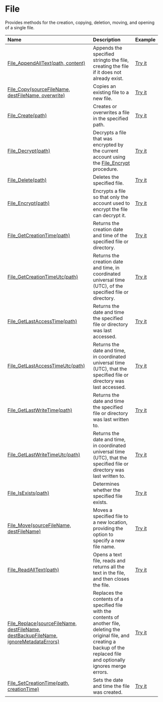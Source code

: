 # File

Provides methods for the creation, copying, deletion, moving, and opening of a single file.

| Name | Description | Example |
| :--- | :---------- | :------ |
| [File_AppendAllText(path, content)](/file-append-all-text) | Appends the specified stringto the file, creating the file if it does not already exist. | [Try it]()|
| [File_Copy(sourceFileName, destFileName, overwrite)](/file-append-all-text) | Copies an existing file to a new file. | [Try it]()|
| [File_Create(path)](/file-create) | Creates or overwrites a file in the specified path. | [Try it]()|
| [File_Decrypt(path)](/file-decrypt) | Decrypts a file that was encrypted by the current account using the [File_Encrypt](/file_encrypt) procedure. | [Try it]()|
| [File_Delete(path)](/file-delete) | Deletes the specified file. | [Try it]()|
| [File_Encrypt(path)](/file-encrypt) | Encrypts a file so that only the account used to encrypt the file can decrypt it. | [Try it]()|
| [File_GetCreationTime(path)](/file-get-creation-time) | Returns the creation date and time of the specified file or directory. |  [Try it]()|
| [File_GetCreationTimeUtc(path)](/file-get-creation-time-utc) | Returns the creation date and time, in coordinated universal time (UTC), of the specified file or directory. |  [Try it]()|
| [File_GetLastAccessTime(path)](/file-get-last-access-time) | Returns the date and time the specified file or directory was last accessed. |  [Try it]()|
| [File_GetLastAccessTimeUtc(path)](/file-get-last-access-time-utc) | Returns the date and time, in coordinated universal time (UTC), that the specified file or directory was last accessed. |  [Try it]()|
| [File_GetLastWriteTime(path)](/file-get-last-write-time) | Returns the date and time the specified file or directory was last written to. |  [Try it]()|
| [File_GetLastWriteTimeUtc(path)](/file-get-last-write-time-utc) | Returns the date and time, in coordinated universal time (UTC), that the specified file or directory was last written to. |  [Try it]()|
| [File_IsExists(path)](/file-isexists) | Determines whether the specified file exists. | [Try it]()|
| [File_Move(sourceFileName, destFileName)](/file-move) | Moves a specified file to a new location, providing the option to specify a new file name. | [Try it]()|
| [File_ReadAllText(path)](/file-move) | Opens a text file, reads and returns all the text in the file, and then closes the file. | [Try it]()|
| [File_Replace(sourceFileName, destFileName, destBackupFileName, ignoreMetadataErrors)](/file-replace) | Replaces the contents of a specified file with the contents of another file, deleting the original file, and creating a backup of the replaced file and optionally ignores merge errors. | [Try it]()|
| [File_SetCreationTime(path, creationTime)](/file-set-creation-time) | Sets the date and time the file was created. | [Try it]()|
